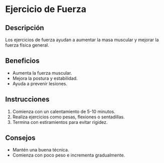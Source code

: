 # Ejercicio de Fuerza

## Descripción
Los ejercicios de fuerza ayudan a aumentar la masa muscular y mejorar la fuerza física general.

## Beneficios
- Aumenta la fuerza muscular.
- Mejora la postura y estabilidad.
- Ayuda a prevenir lesiones.

## Instrucciones
1. Comienza con un calentamiento de 5-10 minutos.
2. Realiza ejercicios como pesas, flexiones o sentadillas.
3. Termina con estiramientos para evitar rigidez.

## Consejos
- Mantén una buena técnica.
- Comienza con poco peso e incrementa gradualmente.



